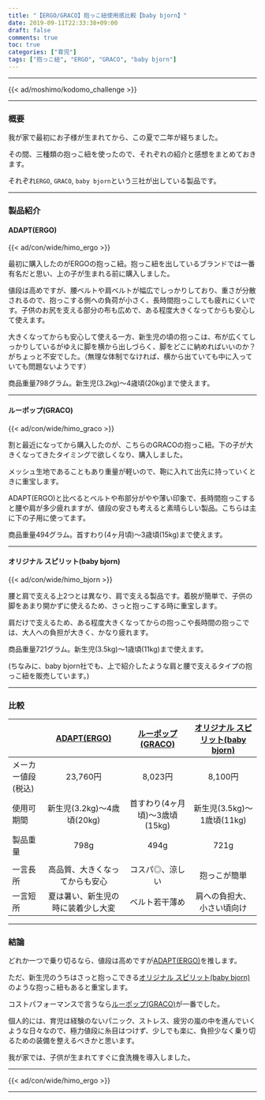 ```yaml
---
title: "【ERGO/GRACO】抱っこ紐使用感比較【baby bjorn】"
date: 2019-09-11T22:33:38+09:00
draft: false
comments: true
toc: true
categories: ["育児"]
tags: ["抱っこ紐", "ERGO", "GRACO", "baby bjorn"]
---
```


<!--more-->

---

{{< ad/moshimo/kodomo_challenge >}}

---

### 概要

我が家で最初にお子様が生まれてから、この夏で二年が経ちました。

その間、三種類の抱っこ紐を使ったので、それぞれの紹介と感想をまとめておきます。

それぞれ`ERGO`, `GRACO`, `baby bjorn`という三社が出している製品です。

---

### 製品紹介

#### ADAPT(ERGO)

{{< ad/con/wide/himo_ergo >}}

最初に購入したのがERGOの抱っこ紐。抱っこ紐を出しているブランドでは一番有名だと思い、上の子が生まれる前に購入しました。

値段は高めですが、腰ベルトや肩ベルトが幅広でしっかりしており、重さが分散されるので、抱っこする側への負荷が小さく、長時間抱っこしても疲れにくいです。子供のお尻を支える部分の布も広めで、ある程度大きくなってからも安心して使えます。

大きくなってからも安心して使える一方、新生児の頃の抱っこは、布が広くてしっかりしているがゆえに脚を横から出しづらく、脚をどこに納めればいいのか？がちょっと不安でした。（無理な体制でなければ、横から出ていても中に入っていても問題ないようです）

商品重量798グラム。新生児(3.2kg)〜4歳頃(20kg)まで使えます。

---

#### ルーポップ(GRACO)

{{< ad/con/wide/himo_graco >}}

割と最近になってから購入したのが、こちらのGRACOの抱っこ紐。下の子が大きくなってきたタイミングで欲しくなり、購入しました。

メッシュ生地であることもあり重量が軽いので、鞄に入れて出先に持っていくときに重宝します。

ADAPT(ERGO)と比べるとベルトや布部分がやや薄い印象で、長時間抱っこすると腰や肩が多少疲れますが、値段の安さも考えると素晴らしい製品。こちらは主に下の子用に使ってます。

商品重量494グラム。首すわり(4ヶ月頃)〜3歳頃(15kg)まで使えます。

---

#### オリジナル スピリット(baby bjorn)

{{< ad/con/wide/himo_bjorn >}}

腰と肩で支える上2つとは異なり、肩で支える製品です。着脱が簡単で、子供の脚をあまり開かずに使えるため、さっと抱っこする時に重宝します。

肩だけで支えるため、ある程度大きくなってからの抱っこや長時間の抱っこでは、大人への負担が大きく、かなり疲れます。

商品重量721グラム。新生児(3.5kg)〜1歳頃(11kg)まで使えます。

(ちなみに、baby bjorn社でも、上で紹介したような肩と腰で支えるタイプの抱っこ紐を販売しています。)

---

### 比較

||[ADAPT(ERGO)](//af.moshimo.com/af/c/click?a_id=1414800&p_id=170&pc_id=185&pl_id=4062&url=https%3A%2F%2Fwww.amazon.co.jp%2F%25E6%2597%25A5%25E6%259C%25AC%25E6%25AD%25A3%25E8%25A6%258F%25E5%2593%2581%25E4%25BF%259D%25E8%25A8%25BC%25E4%25BB%2598-%25E6%2597%25A5%25E6%259C%25AC%25E9%2599%2590%25E5%25AE%259A%25E3%2583%2599%25E3%2583%2593%25E3%2583%25BC%25E3%2582%25A6%25E3%2582%25A8%25E3%2582%25B9%25E3%2583%2588%25E3%2583%2599%25E3%2583%25AB%25E3%2583%2588%25E4%25BB%2598-%25E6%25B4%2597%25E6%25BF%25AF%25E6%25A9%259F%25E3%2581%25A7%25E6%25B4%2597%25E3%2581%2588%25E3%2582%258B-%25E3%2582%25A2%25E3%2583%2589%25E3%2583%259F%25E3%2583%25A9%25E3%2583%25AB%25E3%2583%2596%25E3%2583%25AB%25E3%2583%25BC-CREGBCAPEADKBL%2Fdp%2FB01LWODT98)  |[ルーポップ(GRACO)](//af.moshimo.com/af/c/click?a_id=1414800&p_id=170&pc_id=185&pl_id=4062&url=https%3A%2F%2Fwww.amazon.co.jp%2F%25E3%2582%25B0%25E3%2583%25AC%25E3%2582%25B3-%25E3%2583%2588%25E3%2582%25A5%25E3%2582%25A4%25E3%2583%25B3%25E3%2582%25AF%25E3%2583%25AB%25E3%2582%25B9%25E3%2582%25BF%25E3%2583%25BCBK-%25E3%2581%25A4%25E3%2581%258B%25E3%2582%258C%25E3%2581%25AB%25E3%2581%258F%25E3%2581%2584%25E8%2585%25B0%25E3%2583%2599%25E3%2583%25AB%25E3%2583%2588-%25E7%25AB%258B%25E4%25BD%2593%25E3%2583%25A1%25E3%2583%2583%25E3%2582%25B7%25E3%2583%25A5%25E3%2582%25BF%25E3%2582%25A4%25E3%2583%2597-67331%2Fdp%2FB0068IS0I2)  |[オリジナル スピリット(baby bjorn)](//af.moshimo.com/af/c/click?a_id=1414800&p_id=170&pc_id=185&pl_id=4062&url=https%3A%2F%2Fwww.amazon.co.jp%2F%25E3%2583%2599%25E3%2583%2593%25E3%2583%25BC%25E3%2583%2593%25E3%2583%25A7%25E3%2583%25AB%25E3%2583%25B3-023071-%25E3%2583%2599%25E3%2583%2593%25E3%2583%25BC%25E3%2582%25AD%25E3%2583%25A3%25E3%2583%25AA%25E3%2582%25A2-%25E3%2582%25AA%25E3%2583%25AA%25E3%2582%25B8%25E3%2583%258A%25E3%2583%25AB-%25E3%2583%2596%25E3%2583%25A9%25E3%2583%2583%25E3%2582%25AF%25E3%2583%2580%25E3%2582%25A4%25E3%2582%25A2%25E3%2583%25A2%25E3%2583%25B3%25E3%2583%2589%2Fdp%2FB0057D1T5K)  |
|:--|:-:|:-:|:-:|
|メーカー値段(税込)|23,760円  |8,023円  |8,100円  |
|使用可期間|新生児(3.2kg)〜4歳頃(20kg)  |首すわり(4ヶ月頃)〜3歳頃(15kg)  |新生児(3.5kg)〜1歳頃(11kg)  |
|製品重量|798g  |494g  |721g  |
|||||
|一言長所|高品質、大きくなってからも安心|コスパ◎、涼しい|抱っこが簡単|
|一言短所|夏は暑い、新生児の時に装着少し大変|ベルト若干薄め|肩への負担大、小さい頃向け|

---

### 結論

どれか一つで乗り切るなら、値段は高めですが[ADAPT(ERGO)](//af.moshimo.com/af/c/click?a_id=1414800&p_id=170&pc_id=185&pl_id=4062&url=https%3A%2F%2Fwww.amazon.co.jp%2F%25E6%2597%25A5%25E6%259C%25AC%25E6%25AD%25A3%25E8%25A6%258F%25E5%2593%2581%25E4%25BF%259D%25E8%25A8%25BC%25E4%25BB%2598-%25E6%2597%25A5%25E6%259C%25AC%25E9%2599%2590%25E5%25AE%259A%25E3%2583%2599%25E3%2583%2593%25E3%2583%25BC%25E3%2582%25A6%25E3%2582%25A8%25E3%2582%25B9%25E3%2583%2588%25E3%2583%2599%25E3%2583%25AB%25E3%2583%2588%25E4%25BB%2598-%25E6%25B4%2597%25E6%25BF%25AF%25E6%25A9%259F%25E3%2581%25A7%25E6%25B4%2597%25E3%2581%2588%25E3%2582%258B-%25E3%2582%25A2%25E3%2583%2589%25E3%2583%259F%25E3%2583%25A9%25E3%2583%25AB%25E3%2583%2596%25E3%2583%25AB%25E3%2583%25BC-CREGBCAPEADKBL%2Fdp%2FB01LWODT98)を推します。

ただ、新生児のうちはさっと抱っこできる[オリジナル スピリット(baby bjorn)](//af.moshimo.com/af/c/click?a_id=1414800&p_id=170&pc_id=185&pl_id=4062&url=https%3A%2F%2Fwww.amazon.co.jp%2F%25E3%2583%2599%25E3%2583%2593%25E3%2583%25BC%25E3%2583%2593%25E3%2583%25A7%25E3%2583%25AB%25E3%2583%25B3-023071-%25E3%2583%2599%25E3%2583%2593%25E3%2583%25BC%25E3%2582%25AD%25E3%2583%25A3%25E3%2583%25AA%25E3%2582%25A2-%25E3%2582%25AA%25E3%2583%25AA%25E3%2582%25B8%25E3%2583%258A%25E3%2583%25AB-%25E3%2583%2596%25E3%2583%25A9%25E3%2583%2583%25E3%2582%25AF%25E3%2583%2580%25E3%2582%25A4%25E3%2582%25A2%25E3%2583%25A2%25E3%2583%25B3%25E3%2583%2589%2Fdp%2FB0057D1T5K)のような抱っこ紐もあると重宝します。

コストパフォーマンスで言うなら[ルーポップ(GRACO)](//af.moshimo.com/af/c/click?a_id=1414800&p_id=170&pc_id=185&pl_id=4062&url=https%3A%2F%2Fwww.amazon.co.jp%2F%25E3%2582%25B0%25E3%2583%25AC%25E3%2582%25B3-%25E3%2583%2588%25E3%2582%25A5%25E3%2582%25A4%25E3%2583%25B3%25E3%2582%25AF%25E3%2583%25AB%25E3%2582%25B9%25E3%2582%25BF%25E3%2583%25BCBK-%25E3%2581%25A4%25E3%2581%258B%25E3%2582%258C%25E3%2581%25AB%25E3%2581%258F%25E3%2581%2584%25E8%2585%25B0%25E3%2583%2599%25E3%2583%25AB%25E3%2583%2588-%25E7%25AB%258B%25E4%25BD%2593%25E3%2583%25A1%25E3%2583%2583%25E3%2582%25B7%25E3%2583%25A5%25E3%2582%25BF%25E3%2582%25A4%25E3%2583%2597-67331%2Fdp%2FB0068IS0I2)が一番でした。

個人的には、育児は経験のないパニック、ストレス、疲労の嵐の中を進んでいくような日々なので、極力値段に糸目はつけず、少しでも楽に、負担少なく乗り切るための装備を整えるべきかと思います。

我が家では、子供が生まれてすぐに食洗機を導入しました。

---

{{< ad/con/wide/himo_ergo >}}

---
